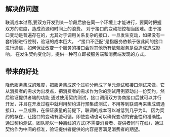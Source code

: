 ## 解决的问题

联调成本过高,要双方开发到某一阶段后放在同一个环境上才能进行，要同时把握双方的进度，造成资源和时间上的浪费。
对于接口的变动把控相当困难。由于接口变动是普遍存在的，尤其对于调用关系复杂的接口，一旦发生变动，如果没有一套机制进行控制，验证的成本巨大。 -“接口不匹配”是指服务依赖于彼此间的接口进行通信，如何保证改变一个服务的接口会对其他所有依赖服务是否造成造成影响。
在发生契约变化时，提供一种可立即被服务端和消费端发现的方式。

## 带来的好处

降低服务集成的难度，把服务集成这个过程分解成了单元测试和接口测试来做，它从消费者的需求为出发点，把消费者的需求作为你的测试用例驱动出一份契约，然后验证提供者端的功能
通过使用契约测试，接口调用双方协商接口后就可以并行开发，并且在开发过程中就利用契约进行预集成测试，不用等到联调再来集成调通接口，一旦成熟，在保证质量的前提下，联调的成本可以减低到几乎为0。
因为契约的存在，让接口的变动有迹可循，即使变动也可以确保变动的安全性和准确性。
通过契约测试，团队能以一种离线的方式(不需要消费者、提供者同时在线)，通过契约作为中间的标准，验证提供者提供的内容是否满足消费者的期望。

